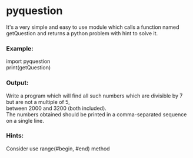 # pyquestion
 It's a very simple and easy to use module which calls a function named getQuestion and returns a python problem with hint to solve it.
### Example: 
 import pyquestion<br/>
 print(getQuestion)
### Output:
 Write a program which will find all such numbers which are divisible by 7 but are not a multiple of 5,<br/>
 between 2000 and 3200 (both included).<br/>
 The numbers obtained should be printed in a comma-separated sequence on a single line.
#### 
### Hints: 
 Consider use range(#begin, #end) method
